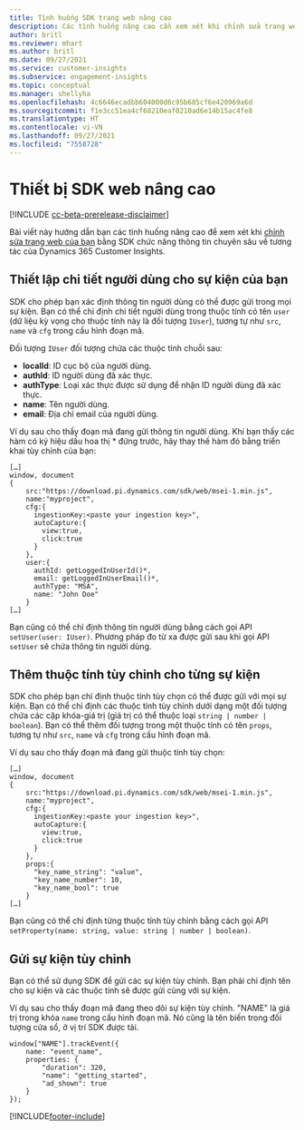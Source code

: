 ```yaml
---
title: Tình huống SDK trang web nâng cao
description: Các tình huống nâng cao cần xem xét khi chỉnh sửa trang web của bạn bằng SDK.
author: britl
ms.reviewer: mhart
ms.author: britl
ms.date: 09/27/2021
ms.service: customer-insights
ms.subservice: engagement-insights
ms.topic: conceptual
ms.manager: shellyha
ms.openlocfilehash: 4c6646ecadbb604000d6c95b685cf6e420969a6d
ms.sourcegitcommit: f1e3cc51ea4cf68210eaf0210ad6e14b15ac4fe8
ms.translationtype: HT
ms.contentlocale: vi-VN
ms.lasthandoff: 09/27/2021
ms.locfileid: "7558728"
---
```

# <a name="advanced-web-sdk-instrumentation"></a>Thiết bị SDK web nâng cao

[!INCLUDE [cc-beta-prerelease-disclaimer](includes/cc-beta-prerelease-disclaimer.md)]

Bài viết này hướng dẫn bạn các tình huống nâng cao để xem xét khi [chỉnh sửa trang web của bạn](instrument-website.md) bằng SDK chức năng thông tin chuyên sâu về tương tác của Dynamics 365 Customer Insights.

## <a name="setting-user-details-for-your-event"></a>Thiết lập chi tiết người dùng cho sự kiện của bạn

SDK cho phép bạn xác định thông tin người dùng có thể được gửi trong mọi sự kiện. Bạn có thể chỉ định chi tiết người dùng trong thuộc tính có tên `user` (dữ liệu kỳ vọng cho thuộc tính này là đối tượng `IUser`), tương tự như `src`, `name` và `cfg` trong cấu hình đoạn mã.

Đối tượng `IUser` đối tượng chứa các thuộc tính chuỗi sau:

- **localId**: ID cục bộ của người dùng.
- **authId**: ID người dùng đã xác thực.
- **authType**: Loại xác thực được sử dụng để nhận ID người dùng đã xác thực.
- **name**: Tên người dùng.
- **email**: Địa chỉ email của người dùng.

Ví dụ sau cho thấy đoạn mã đang gửi thông tin người dùng. Khi bạn thấy các hàm có ký hiệu dấu hoa thị * đứng trước, hãy thay thế hàm đó bằng triển khai tùy chỉnh của bạn:

```
[…]
window, document
{
    src:"https://download.pi.dynamics.com/sdk/web/msei-1.min.js",
    name:"myproject",
    cfg:{
      ingestionKey:<paste your ingestion key>",
      autoCapture:{
        view:true,
        click:true
      }
    },
    user:{
      authId: getLoggedInUserId()*,
      email: getLoggedInUserEmail()*,
      authType: "MSA",
      name: "John Doe"
    }
[…]
```

Bạn cũng có thể chỉ định thông tin người dùng bằng cách gọi API `setUser(user: IUser)`. Phương pháp đo từ xa được gửi sau khi gọi API `setUser` sẽ chứa thông tin người dùng.

## <a name="adding-custom-properties-for-each-event"></a>Thêm thuộc tính tùy chỉnh cho từng sự kiện

SDK cho phép bạn chỉ định thuộc tính tùy chọn có thể được gửi với mọi sự kiện. Bạn có thể chỉ định các thuộc tính tùy chỉnh dưới dạng một đối tượng chứa các cặp khóa-giá trị (giá trị có thể thuộc loại `string | number | boolean`). Bạn có thể thêm đối tượng trong một thuộc tính có tên `props`, tương tự như `src`, `name` và `cfg` trong cấu hình đoạn mã.

Ví dụ sau cho thấy đoạn mã đang gửi thuộc tính tùy chọn:

```
[…]
window, document
{
    src:"https://download.pi.dynamics.com/sdk/web/msei-1.min.js",
    name:"myproject",
    cfg:{
      ingestionKey:<paste your ingestion key>",
      autoCapture:{
        view:true,
        click:true
      }
    },
    props:{
      "key_name_string": "value",
      "key_name_number": 10,
      "key_name_bool": true
    }
[…]
```

Bạn cũng có thể chỉ định từng thuộc tính tùy chỉnh bằng cách gọi API `setProperty(name: string, value: string | number | boolean)`.

## <a name="sending-custom-events"></a>Gửi sự kiện tùy chỉnh

Bạn có thể sử dụng SDK để gửi các sự kiện tùy chỉnh. Bạn phải chỉ định tên cho sự kiện và các thuộc tính sẽ được gửi cùng với sự kiện.

Ví dụ sau cho thấy đoạn mã đang theo dõi sự kiện tùy chỉnh. "NAME" là giá trị trong khóa `name` trong cấu hình đoạn mã. Nó cũng là tên biến trong đối tượng cửa sổ, ở vị trí SDK được tải.

```
window["NAME"].trackEvent({
    name: "event_name",
    properties: {
        "duration": 320,
        "name": "getting_started",
        "ad_shown": true
    }
});
```


[!INCLUDE[footer-include](../includes/footer-banner.md)]
